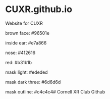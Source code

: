 # CUXR.github.io
Website for CUXR



brown face: 
#96501e

inside ear:
#e7a866

nose: 
#412616

red: 
#b31b1b

mask light:
#ededed

mask dark three:
#6d6d6d

mask outline:
#c4c4c4# Cornell XR Club Github
